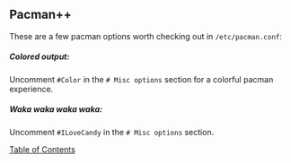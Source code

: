 ## Pacman++

These are a few pacman options worth checking out in `/etc/pacman.conf`:

##### Colored output:
Uncomment `#Color` in the `# Misc options` section for a colorful pacman experience.

##### Waka waka waka waka:
Uncomment `#ILoveCandy` in the `# Misc options` section.

[Table of Contents](README.md)
